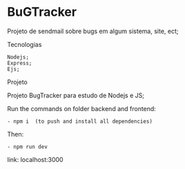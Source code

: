 # BuGTracker

Projeto de sendmail sobre bugs em algum sistema, site, ect;


Tecnologias

    Nodejs;
    Express;
    Ejs;
  

Projeto

Projeto BugTracker para estudo de Nodejs e JS;


Run the commands on folder backend and frontend:

    - npm i  (to push and install all dependencies)
  
  
Then:

    - npm run dev
  
link: localhost:3000
